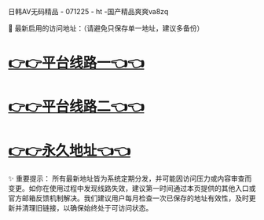 日韩AV无码精品 - 071225 - ht -国产精品爽爽ⅴa8zq

🌟 最新启用的访问地址：（请避免只保存单一地址，建议多备份）

# <a href="https://za52.run">👉👉平台线路一👈👈</a>
# <a href="https://za53.run">👉👉平台线路二👈👈</a>
# <a href="https://za51.run">👉👉永久地址👈👈</a>

✨ 重要提示： 所有最新地址皆为系统定期分发，并可能因访问压力或内容审查而变更。如你在使用过程中发现线路失效，建议第一时间通过本页提供的其他入口或官方邮箱反馈机制解决。我们建议用户每月检查一次已保存的地址有效性，及时更新并清理旧链接，以确保始终处于可访问状态。

